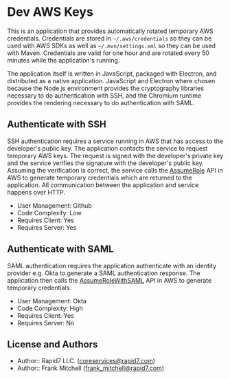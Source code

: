 # Dev AWS Keys

This is an application that provides automatically rotated temporary AWS
credentials. Credentials are stored in `~/.aws/credentials` so they can be used
with AWS SDKs as well as `~/.mvn/settings.xml` so they can be used with Maven.
Credentials are valid for one hour and are rotated every 50 minutes while the
application's running.

The application itself is written in JavaScript, packaged with Electron, and
distributed as a native application. JavaScript and Electron where chosen
because the Node.js environment provides the cryptography libraries necessary
to do authentication with SSH, and the Chromium runtime provides the rendering
necessary to do authentication with SAML.

## Authenticate with SSH
SSH authentication requires a service running in AWS that has access to the
developer's public key. The application contacts the service to request
temporary AWS keys. The request is signed with the developer's private key and
the service verifies the signature with the developer's public key. Assuming the
verification is correct, the service calls the [AssumeRole][] API in AWS to
generate temporary credentials which are returned to the application. All
communication between the application and service happens over HTTP.

* User Management: Github
* Code Complexity: Low
* Requires Client: Yes
* Requires Server: Yes

## Authenticate with SAML
SAML authentication requires the application authenticate with an identity
provider e.g. Okta to generate a SAML authentication response. The application
then calls the [AssumeRoleWithSAML][] API in AWS to generate temporary
credentials.

* User Management: Okta
* Code Complexity: High
* Requires Client: Yes
* Requires Server: No

## License and Authors
* Author:: Rapid7 LLC. (coreservices@rapid7.com)
* Author:: Frank Mitchell (frank_mitchell@rapid7.com)


[AssumeRole]: http://docs.aws.amazon.com/STS/latest/APIReference/API_AssumeRole.html
[AssumeRoleWithSAML]: http://docs.aws.amazon.com/STS/latest/APIReference/API_AssumeRoleWithSAML.html
